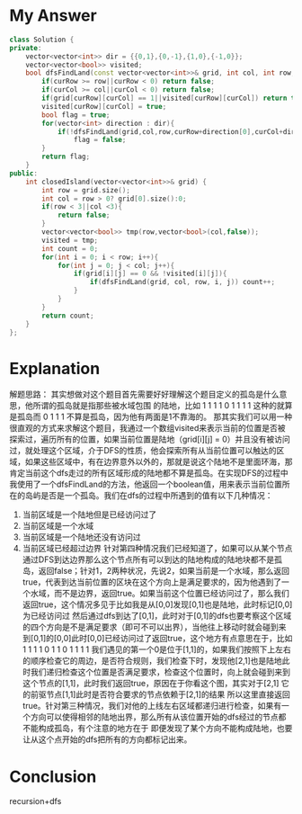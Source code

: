 # My Answer
```c++
class Solution {
private:
    vector<vector<int>> dir = {{0,1},{0,-1},{1,0},{-1,0}};
    vector<vector<bool>> visited;
    bool dfsFindLand(const vector<vector<int>>& grid, int col, int row, int curRow, int curCol){
        if(curRow >= row||curRow < 0) return false;
        if(curCol >= col||curCol < 0) return false;
        if(grid[curRow][curCol] == 1||visited[curRow][curCol]) return true;
        visited[curRow][curCol] = true;
        bool flag = true;
        for(vector<int> direction : dir){
            if(!dfsFindLand(grid,col,row,curRow+direction[0],curCol+direction[1]))
                flag = false;
        }
        return flag;
    }
public:
    int closedIsland(vector<vector<int>>& grid) {
        int row = grid.size();
        int col = row > 0? grid[0].size():0;
        if(row < 3||col <3){
            return false;
        }
        vector<vector<bool>> tmp(row,vector<bool>(col,false));
        visited = tmp;
        int count = 0;
        for(int i = 0; i < row; i++){
            for(int j = 0; j < col; j++){
                if(grid[i][j] == 0 && !visited[i][j]){
                    if(dfsFindLand(grid, col, row, i, j)) count++;
                }
            }
        }
        return count;
    }
};
```
# Explanation
解题思路：
其实想做对这个题目首先需要好好理解这个题目定义的孤岛是什么意思，他所谓的孤岛就是指那些被水域包围
的陆地，比如
1     1     1
1     0     1
1     1     1
这种的就算是孤岛而
0     1
1     1
不算是孤岛，因为他有两面是1不靠海的。
那其实我们可以用一种很直观的方式来求解这个题目，我通过一个数组visited来表示当前的位置是否被探索过，遍历所有的位置，如果当前位置是陆地（grid[i][j] = 0）并且没有被访问过，就处理这个区域，介于DFS的性质，他会探索所有从当前位置可以触达的区域，如果这些区域中，有在边界意外以外的，那就是说这个陆地不是里面环海，那肯定当前这个dfs走过的所有区域形成的陆地都不算是孤岛。在实现DFS的过程中我使用了一个dfsFindLand的方法，他返回一个boolean值，用来表示当前位置所在的岛屿是否是一个孤岛。我们在dfs的过程中所遇到的值有以下几种情况：
1. 当前区域是一个陆地但是已经访问过了
2. 当前区域是一个水域
3. 当前区域是一个陆地还没有访问过
4. 当前区域已经超过边界
针对第四种情况我们已经知道了，如果可以从某个节点通过DFS到达边界那么这个节点所有可以到达的陆地构成的陆地块都不是孤岛，返回false；针对1，2两种状况，先说2，如果当前是一个水域，那么返回true，代表到达当前位置的区块在这个方向上是满足要求的，因为他遇到了一个水域，而不是边界，返回true。如果当前这个位置已经访问过了，那么我们返回true，这个情况多见于比如我是从[0,0]发现[0,1]也是陆地，此时标记[0,0]为已经访问过 然后通过dfs到达了[0,1]，此时对于[0,1]的dfs也要考察这个区域的四个方向是不是满足要求（即可不可以出界），当他往上移动时就会碰到来到[0,1]的[0,0]此时[0,0]已经访问过了返回true，这个地方有点意思在于，比如
1    1    1
1    0    1
1    0    1
1    1    1
我们遇见的第一个0是位于[1,1]的，如果我们按照下上左右的顺序检查它的周边，是否符合规则，我们检查下时，发现他[2,1]也是陆地此时我们递归检查这个位置是否满足要求，检查这个位置时，向上就会碰到来到这个节点的[1,1]，此时我们返回true，原因在于你看这个图，其实对于[2,1] 它的前驱节点[1,1]此时是否符合要求的节点依赖于[2,1]的结果 所以这里直接返回true。针对第三种情况，我们对他的上线左右区域都递归进行检查，如果有一个方向可以使得相邻的陆地出界，那么所有从该位置开始的dfs经过的节点都不能构成孤岛，有个注意的地方在于 即便发现了某个方向不能构成陆地，也要让从这个点开始的dfs把所有的方向都标记出来。
# Conclusion
recursion+dfs